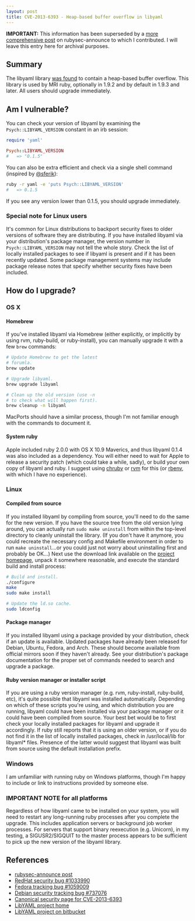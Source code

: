 ```yaml
---
layout: post
title: CVE-2013-6393 - Heap-based buffer overflow in libyaml
---
```


**IMPORTANT:** This information has been superseded by a [more comprehensive
post][rubysec_post] on rubysec-announce to which I contributed.  I will leave
this entry here for archival purposes.

## Summary

The libyaml library [was found][rhbug_1033990] to contain a heap-based buffer
overflow.  This library is used by MRI ruby, optionally in 1.9.2 and by
default in 1.9.3 and later.  All users should upgrade immediately.

## Am I vulnerable?

You can check your version of libyaml by examining the
`Psych::LIBYAML_VERSION` constant in an irb session:

```ruby
require 'yaml'

Psych::LIBYAML_VERSION
#   => "0.1.5"
```

You can also be extra efficient and check via a single shell command (inspired
by [@sferik][sferik_tweet]):

```bash
ruby -r yaml -e 'puts Psych::LIBYAML_VERSION'
#   => 0.1.5
```

If you see any version lower than 0.1.5, you should upgrade immediately.

### Special note for Linux users

It's common for Linux distributions to backport security fixes to older
versions of software they are distributing.  If you have installed libyaml via
your distribution's package manager, the version number in
`Psych::LIBYAML_VERSION` may not tell the whole story.  Check the list of
locally installed packages to see if libyaml is present and if it has been
recently updated.  Some package management systems may include package release
notes that specify whether security fixes have been included.

## How do I upgrade?

### OS X

#### Homebrew

If you've installed libyaml via Homebrew (either explicitly, or implicitly
by using rvm, ruby-build, or ruby-install), you can manually upgrade it with a
few `brew` commands:

```bash
# Update Homebrew to get the latest
# forumla.
brew update

# Upgrade libyaml.
brew upgrade libyaml

# Clean up the old version (use -n
# to check what will happen first).
brew cleanup -n libyaml
```

MacPorts should have a similar process, though I'm not familiar enough with
the commands to document it.

#### System ruby

Apple included ruby 2.0.0 with OS X 10.9 Maverics, and thus libyaml 0.1.4 was
also included as a dependency.  You will either need to wait for Apple to
release a security patch (which could take a while, sadly), or build your own
copy of libyaml and ruby.  I suggest using [chruby][] or [rvm][] for this (or
[rbenv][], with which I have no experience).

### Linux

#### Compiled from source

If you installed libyaml by compiling from source, you'll need to do the same
for the new version.  If you have the source tree from the old version lying
around, you can actually run `sudo make uninstall` from within the top-level
directory to cleanly uninstall the library.  (If you don't have it anymore,
you could recreate the necessary config and Makefile environment in order to
run `make uninstall`...or you could just not worry about uninstalling first
and probably be OK...)  Next use the download link available on the [project
homepage][libyaml_home], unpack it somewhere reasonable, and execute the
standard build and install process:

```bash
# Build and install.
./configure
make
sudo make install

# Update the ld.so cache.
sudo ldconfig
```

#### Package manager

If you installed libyaml using a package provided by your distribution, check
if an update is available.  Updated packages have already been released for
Debian, Ubuntu, Fedora, and Arch.  These should become available from official
mirrors soon if they haven't already.  See your distribution's package
documentation for the proper set of commands needed to search and upgrade a
package.

#### Ruby version manager or installer script

If you are using a ruby version manager (e.g. rvm, ruby-install,
ruby-build, etc), it's quite possible that libyaml was installed
automatically.  Depending on which of these scripts you're using, and which
distribution you are running, libyaml could have been installed via your
package manager or it could have been compiled from source.  Your best bet
would be to first check your locally installed packages for libyaml and upgrade
it accordingly.  If ruby still reports that it is using an older version, or
if you do not find it in the list of locally installed packages, check in
/usr/local/lib for libyaml* files.  Presence of the latter would suggest that
libyaml was built from source using the default installation prefix.

### Windows

I am unfamiliar with running ruby on Windows platforms, though I'm happy to
include or link to instructions provided by someone else.

### IMPORTANT NOTE for all platforms

Regardless of how libyaml came to be installed on your system,
you will need to restart any long-running ruby processes after you complete
the upgrade.  This includes application servers or background job worker
processes.  For servers that support binary reexecution (e.g. Unicorn), in my
testing, a SIGUSR2/SIGQUIT to the master process appears to be sufficient to
pick up the new version of the libyaml library.

## References

* [rubysec-announce post][rubysec_post]
* [RedHat security bug #1033990][rhbug_1033990]
* [Fedora tracking bug #1059009][rhbug_1059009]
* [Debian security tracking bug #737076][debian_737076]
* [Canonical security page for CVE-2013-6393][canonical_cve]
* [LibYAML project home][libyaml_home]
* [LibYAML project on bitbucket][libyaml_source]

[rhbug_1033990]: https://bugzilla.redhat.com/show_bug.cgi?id=1033990
[rhbug_1059009]: https://bugzilla.redhat.com/show_bug.cgi?id=1059009
[debian_737076]: http://bugs.debian.org/cgi-bin/bugreport.cgi?bug=737076
[canonical_cve]: http://people.canonical.com/~ubuntu-security/cve/2013/CVE-2013-6393.html
[libyaml_home]: http://pyyaml.org/wiki/LibYAML
[libyaml_source]: https://bitbucket.org/xi/libyaml/overview

[rubysec_post]: https://groups.google.com/d/topic/rubysec-announce/3sx25iR7yHQ
[sferik_tweet]: https://twitter.com/sferik/status/430687492300623872
[chruby]: https://github.com/postmodern/chruby/
[rvm]: http://rvm.io
[rbenv]: https://github.com/sstephenson/rbenv/

